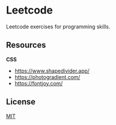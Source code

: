 # Leetcode

Leetcode exercises for programming skills.

## Resources

**CSS**

- https://www.shapedivider.app/
- https://photogradient.com/
- https://fontjoy.com/

## License

[MIT](./LICENSE)
